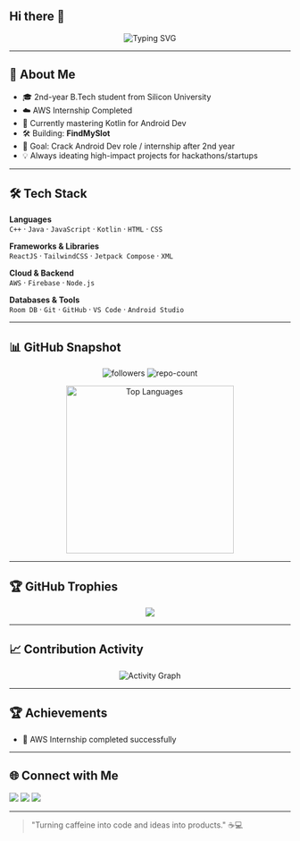 ## Hi there 👋
<p align="center">
  <img src="https://readme-typing-svg.demolab.com?font=Fira+Code&size=25&pause=1000&color=00C9FF&center=true&vCenter=true&width=700&lines=Hey%2C+I'm+Naresh+%F0%9F%91%8B;FrontEnd+Developer+%26+App+Developer;AWS+Intern+%7C+Hackathon+Enthusiast;Kotlin+%7C+React+%7C+Cloud+Computing;Always+Learning+New+Things+%F0%9F%9A%80" alt="Typing SVG" />
</p>

---

## 🚀 About Me
- 🎓 2nd-year B.Tech student from Silicon University  
- ☁️ AWS Internship Completed  
- 📱 Currently mastering Kotlin for Android Dev  
- 🛠 Building: **FindMySlot**  
- 🎯 Goal: Crack Android Dev role / internship after 2nd year  
- 💡 Always ideating high-impact projects for hackathons/startups

---

## 🛠 Tech Stack

**Languages**  
`C++` · `Java` · `JavaScript` · `Kotlin` · `HTML` · `CSS`

**Frameworks & Libraries**  
`ReactJS` · `TailwindCSS` · `Jetpack Compose` · `XML`

**Cloud & Backend**  
`AWS` · `Firebase` · `Node.js`

**Databases & Tools**  
`Room DB` · `Git` · `GitHub` · `VS Code` · `Android Studio`

---

## 📊 GitHub Snapshot

<p align="center">
  <img src="https://img.shields.io/github/followers/NareshXcodes?label=Followers&style=social" alt="followers"/>
  <img src="https://img.shields.io/github/repo-count/NareshXcodes?style=flat-square" alt="repo-count"/>

  <p align="center">
    <img src="https://github-readme-stats.vercel.app/api/top-langs/?username=NareshXcodes&layout=compact&theme=tokyonight&hide_border=false" alt="Top Languages" width="300"/>
  </p>
</p>

---

## 🏆 GitHub Trophies  
<p align="center">
  <img src="https://github-profile-trophy.vercel.app/?username=NareshXcodes&theme=tokyonight&no-frame=true&no-bg=true&margin-w=4"/>
</p>

---

## 📈 Contribution Activity

<div align="center">
  
![Activity Graph](https://github-readme-activity-graph.vercel.app/graph?username=NareshXcodes&custom_title=Contribution%20Activity&bg_color=0d1117&color=58a6ff&line=1f6feb&point=58a6ff&area=true&hide_border=true)

</div>

---

## 🏆 Achievements
- 🚀 AWS Internship completed successfully

---

## 🌐 Connect with Me
<p align="left">
  <a href="https://linkedin.com/in/YOUR_LINKEDIN" target="_blank"><img src="https://img.shields.io/badge/LinkedIn-0A66C2?style=flat&logo=linkedin&logoColor=white"/></a>
  <a href="mailto:YOUR_EMAIL"><img src="https://img.shields.io/badge/Gmail-D14836?style=flat&logo=gmail&logoColor=white"/></a>
  <a href="https://twitter.com/YOUR_TWITTER"><img src="https://img.shields.io/badge/Twitter-1DA1F2?style=flat&logo=twitter&logoColor=white"/></a>
</p>

---

> "Turning caffeine into code and ideas into products." ☕💻
